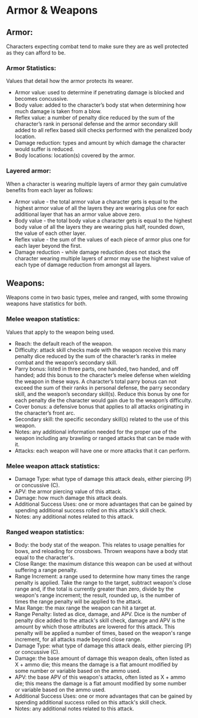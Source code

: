 # Armor & Weapons

## Armor:
Characters expecting combat tend to make sure they are as well protected as they can afford to be.

### Armor Statistics:
Values that detail how the armor protects its wearer.
* Armor value: used to determine if penetrating damage is blocked and becomes concussive.
* Body value: added to the character’s body stat when determining how much damage is taken from a blow.
* Reflex value: a number of penalty dice reduced by the sum of the character’s rank in personal defense and the armor secondary skill added to all reflex based skill checks performed with the penalized body location.
* Damage reduction: types and amount by which damage the character would suffer is reduced.
* Body locations: location(s) covered by the armor.

### Layered armor:
When a character is wearing multiple layers of armor they gain cumulative benefits from each layer as follows:
* Armor value - the total armor value a character gets is equal to the highest armor value of all the layers they are wearing plus one for each additional layer that has an armor value above zero.
* Body value - the total body value a character gets is equal to the highest body value of all the layers they are wearing plus half, rounded down, the value of each other layer.
* Reflex value - the sum of the values of each piece of armor plus one for each layer beyond the first.
* Damage reduction - while damage reduction does not stack the character wearing multiple layers of armor may use the highest value of each type of damage reduction from amongst all layers.

## Weapons:
Weapons come in two basic types, melee and ranged, with some throwing weapons have statistics for both.

### Melee weapon statistics:
Values that apply to the weapon being used.
* Reach: the default reach of the weapon.
* Difficulty: attack skill checks made with the weapon receive this many penalty dice reduced by the sum of the character’s ranks in melee combat and the weapon’s secondary skill.
* Parry bonus: listed in three parts, one handed, two handed, and off handed; add this bonus to the character’s melee defense when wielding the weapon in these ways. A character’s total parry bonus can not exceed the sum of their ranks in personal defense, the parry secondary skill, and the weapon’s secondary skill(s). Reduce this bonus by one for each penalty die the character would gain due to the weapon’s difficulty.
* Cover bonus: a defensive bonus that applies to all attacks originating in the character’s front arc.
* Secondary skill: the specific secondary skill(s) related to the use of this weapon.
* Notes: any additional information needed for the proper use of the weapon including any brawling or ranged attacks that can be made with it.
* Attacks: each weapon will have one or more attacks that it can perform.


### Melee weapon attack statistics:
* Damage Type: what type of damage this attack deals, either piercing (P) or concussive (C).
* APV: the armor piercing value of this attack.
* Damage: how much damage this attack deals.
* Additional Success Uses: one or more advantages that can be gained by spending additional success rolled on this attack's skill check.
* Notes: any additional notes related to this attack.

### Ranged weapon statistics:
* Body: the body stat of the weapon. This relates to usage penalties for bows, and reloading for crossbows. Thrown weapons have a body stat equal to the character's.
* Close Range: the maximum distance this weapon can be used at without suffering a range penalty.
* Range Increment: a range used to determine how many times the range penalty is applied. Take the range to the target, subtract weapon's close range and, if the total is currently greater than zero, divide by the weapon's range increment; the result, rounded up, is the number of times the range penalty will be applied to the attack.  
* Max Range: the max range the weapon can hit a target at.
* Range Penalty: listed as dice, damage, and APV. Dice is the number of penalty dice added to the attack's skill check, damage and APV is the amount by which those attributes are lowered for this attack. This penalty will be applied a number of times, based on the weapon's range increment, for all attacks made beyond close range.
* Damage Type: what type of damage this attack deals, either piercing (P) or concussive (C).
* Damage: the base amount of damage this weapon deals, often listed as X + ammo die; this means the damage is a flat amount modified by some number or variable based on the ammo used.
* APV: the base APV of this weapon's attacks, often listed as X + ammo die; this means the damage is a flat amount modified by some number or variable based on the ammo used.
* Additional Success Uses: one or more advantages that can be gained by spending additional success rolled on this attack's skill check.
* Notes: any additional notes related to this attack.
